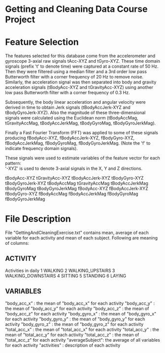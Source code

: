 # Getting and Cleaning Data Course Project

Feature Selection 
=================

The features selected for this database come from the accelerometer and gyroscope 3-axial raw signals tAcc-XYZ and tGyro-XYZ. These time domain signals (prefix 't' to denote time) were captured at a constant rate of 50 Hz. Then they were filtered using a median filter and a 3rd order low pass Butterworth filter with a corner frequency of 20 Hz to remove noise. Similarly, the acceleration signal was then separated into body and gravity acceleration signals (tBodyAcc-XYZ and tGravityAcc-XYZ) using another low pass Butterworth filter with a corner frequency of 0.3 Hz. 

Subsequently, the body linear acceleration and angular velocity were derived in time to obtain Jerk signals (tBodyAccJerk-XYZ and tBodyGyroJerk-XYZ). Also the magnitude of these three-dimensional signals were calculated using the Euclidean norm (tBodyAccMag, tGravityAccMag, tBodyAccJerkMag, tBodyGyroMag, tBodyGyroJerkMag). 

Finally a Fast Fourier Transform (FFT) was applied to some of these signals producing fBodyAcc-XYZ, fBodyAccJerk-XYZ, fBodyGyro-XYZ, fBodyAccJerkMag, fBodyGyroMag, fBodyGyroJerkMag. (Note the 'f' to indicate frequency domain signals). 

These signals were used to estimate variables of the feature vector for each pattern:  
'-XYZ' is used to denote 3-axial signals in the X, Y and Z directions.

tBodyAcc-XYZ
tGravityAcc-XYZ
tBodyAccJerk-XYZ
tBodyGyro-XYZ
tBodyGyroJerk-XYZ
tBodyAccMag
tGravityAccMag
tBodyAccJerkMag
tBodyGyroMag
tBodyGyroJerkMag
fBodyAcc-XYZ
fBodyAccJerk-XYZ
fBodyGyro-XYZ
fBodyAccMag
fBodyAccJerkMag
fBodyGyroMag
fBodyGyroJerkMag

File Description 
=================

File "GettingAndCleaningExercise.txt" contains mean, average of each variable for each activity and mean of each subject. Following are meaning of columns:

## ACTIVITY 
Activities in daily
1 WALKING
2 WALKING_UPSTAIRS
3 WALKING_DOWNSTAIRS
4 SITTING
5 STANDING
6 LAYING

## VARIABLES
"body_acc_x"  : the mean of "body_acc_x" for each activity
"body_acc_y"  : the mean of "body_acc_y" for each activity
"body_acc_z"  : the mean of "body_acc_z" for each activity
"body_gyro_x" : the mean of "body_gyro_x" for each activity
"body_gyro_y" : the mean of "body_gyro_y" for each activity
"body_gyro_z" : the mean of "body_gyro_z" for each activity
"total_acc_x" : the mean of "total_acc_x" for each activity
"total_acc_y" : the mean of "total_acc_y" for each activity
"total_acc_z" : the mean of "total_acc_z" for each activity
"averageSubject": the average of all variables for each activity
"activities" : description of each activity